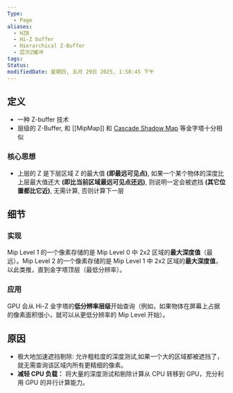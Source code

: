 ```yaml
---
Type:
  - Page
aliases:
  - HZB
  - Hi-Z buffer
  - Hierarchical Z-Buffer
  - 层次Z缓冲
tags: 
Status: 
modifiedDate: 星期四, 五月 29日 2025, 1:58:45 下午
---
```


## 定义

- 一种 Z-buffer 技术
- 层级的 Z-Buffer, 和 [[MipMap]] 和 [Cascade Shadow Map](Cascade%20Shadow%20Map.md) 等金字塔十分相似

### 核心思想

- 上层的 Z 是下层区域 Z 的最大值 **(即最远可见点)**, 如果一个某个物体的深度比上层最大值还大 **(即比当前区域最远可见点还远)**, 则说明一定会被遮挡 **(其它位置都比它近)**, 无需计算, 否则计算下一层

## 细节

### 实现

Mip Level 1 的一个像素存储的是 Mip Level 0 中 2x2 区域的**最大深度值**（最远）。Mip Level 2 的一个像素存储的是 Mip Level 1 中 2x2 区域的**最大深度值**，以此类推，直到金字塔顶层（最低分辨率）。

### 应用

GPU 会从 Hi-Z 金字塔的**低分辨率层级**开始查询（例如，如果物体在屏幕上占据的像素面积很小，就可以从更低分辨率的 Mip Level 开始）。

## 原因

- 极大地加速遮挡剔除: 允许粗粒度的深度测试,如果一个大的区域都被遮挡了，就无需查询该区域内所有更精细的像素。
- **减轻 CPU 负载：** 将大量的深度测试和剔除计算从 CPU 转移到 GPU，充分利用 GPU 的并行计算能力。
